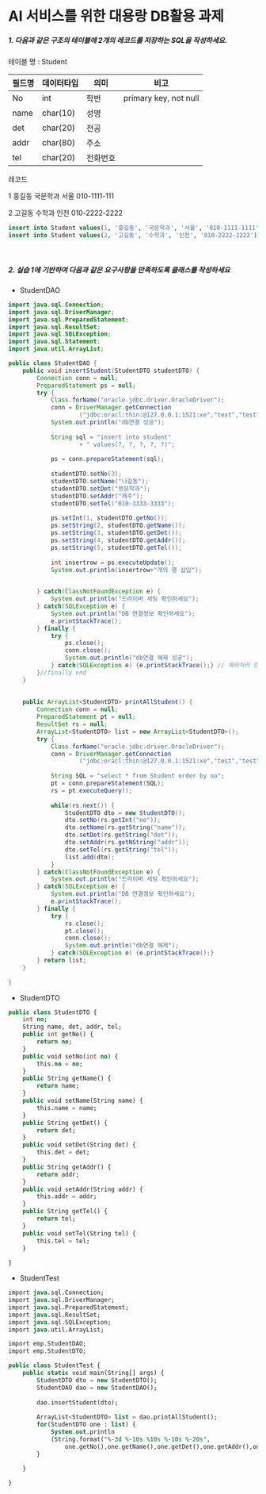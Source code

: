 # AI 서비스를 위한 대용랑 DB활용 과제

##### 1. 다음과 같은 구조의 테이블에 2개의 레코드를 저장하는 SQL을 작성하세요.

 테이블 명 : Student

| 필드명 | 데이터타입 | 의미     | 비고                  |
| ------ | ---------- | -------- | --------------------- |
| No     | int        | 학번     | primary key, not null |
| name   | char(10)   | 성명     |                       |
| det    | char(20)   | 전공     |                       |
| addr   | char(80)   | 주소     |                       |
| tel    | char(20)   | 전화번호 |                       |

레코드

1 홍길동 국문학과 서울 010-1111-111

2 고길동 수학과  인천 010-2222-2222

```sql
insert into Student values(1, '홍길동', '국문학과', '서울', '010-1111-1111');
insert into Student values(2, '고길동', '수학과', '인천', '010-2222-2222');
```

</br>

##### 2. 실습 1에 기반하여 다음과 같은 요구사항을 만족하도록 클래스를 작성하세요

* StudentDAO

```java
import java.sql.Connection;
import java.sql.DriverManager;
import java.sql.PreparedStatement;
import java.sql.ResultSet;
import java.sql.SQLException;
import java.sql.Statement;
import java.util.ArrayList;

public class StudentDAO {
	public void insertStudent(StudentDTO studentDTO) {
		Connection conn = null;
		PreparedStatement ps = null;
		try {
			Class.forName("oracle.jdbc.driver.OracleDriver");
			conn = DriverManager.getConnection
					("jdbc:oracl:thin:@127.0.0.1:1521:xe","test","test");
			System.out.println("db연결 성공");
			
			String sql = "insert into student"
					+ " values(?, ?, ?, ?, ?)";
			
			ps = conn.prepareStatement(sql);
		
			studentDTO.setNo(3);
			studentDTO.setName("나길동");
			studentDTO.setDet("영문학과");
			studentDTO.setAddr("제주");
			studentDTO.setTel("010-3333-3333");
			
			ps.setInt(1, studentDTO.getNo());
			ps.setString(2, studentDTO.getName());
			ps.setString(3, studentDTO.getDet());
			ps.setString(4, studentDTO.getAddr());
			ps.setString(5, studentDTO.getTel());			
			
			int insertrow = ps.executeUpdate();
			System.out.println(insertrow+"개의 행 삽입");
			

		} catch(ClassNotFoundException e) {
			System.out.println("드라이버 세팅 확인하세요");
		} catch(SQLException e) {
			System.out.println("DB 연결정보 확인하세요");
			e.printStackTrace();
		} finally {
			try {
				ps.close();
				conn.close();
				System.out.println("db연결 해제 성공");
			} catch(SQLException e) {e.printStackTrace();} // 예외처리 한번 더 필요
		}//finally end	
	}
	
	
	public ArrayList<StudentDTO> printAllStudent() {
		Connection conn = null;
		PreparedStatement pt = null;
		ResultSet rs = null;
		ArrayList<StudentDTO> list = new ArrayList<StudentDTO>();
		try {
			Class.forName("oracle.jdbc.driver.OracleDriver");
			conn = DriverManager.getConnection
					("jdbc:oracl:thin:@127.0.0.1:1521:xe","test","test");
		
			String SQL = "select * from Student order by no";
			pt = conn.prepareStatement(SQL);
			rs = pt.executeQuery();
			
			while(rs.next()) {
				StudentDTO dto = new StudentDTO();
				dto.setNo(rs.getInt("no"));
				dto.setName(rs.getString("name"));
				dto.setDet(rs.getString("det"));
				dto.setAddr(rs.getNString("addr"));
				dto.setTel(rs.getString("tel"));
				list.add(dto);
			}
		} catch(ClassNotFoundException e) {
			System.out.println("드라이버 세팅 확인하세요");
		} catch(SQLException e) {
			System.out.println("DB 연결정보 확인하세요");
			e.printStackTrace();
		} finally {
			try {
				rs.close();
				pt.close();
				conn.close();
				System.out.println("db연결 해제");
			} catch(SQLException e) {e.printStackTrace();}
		} return list;
	} 
	
}
```

* StudentDTO

```sql
public class StudentDTO {
	int no;
	String name, det, addr, tel;
	public int getNo() {
		return no;
	}
	public void setNo(int no) {
		this.no = no;
	}
	public String getName() {
		return name;
	}
	public void setName(String name) {
		this.name = name;
	}
	public String getDet() {
		return det;
	}
	public void setDet(String det) {
		this.det = det;
	}
	public String getAddr() {
		return addr;
	}
	public void setAddr(String addr) {
		this.addr = addr;
	}
	public String getTel() {
		return tel;
	}
	public void setTel(String tel) {
		this.tel = tel;
	}
	
}
```

* StudentTest

```sql
import java.sql.Connection;
import java.sql.DriverManager;
import java.sql.PreparedStatement;
import java.sql.ResultSet;
import java.sql.SQLException;
import java.util.ArrayList;

import emp.StudentDAO;
import emp.StudentDTO;

public class StudentTest {
	public static void main(String[] args) {
		StudentDTO dto = new StudentDTO();
		StudentDAO dao = new StudentDAO();
		
		dao.insertStudent(dto);
		
		ArrayList<StudentDTO> list = dao.printAllStudent();
		for(StudentDTO one : list) {
			System.out.println
			(String.format("%-3d %-10s %10s %-10s %-20s", 
				one.getNo(),one.getName(),one.getDet(),one.getAddr(),one.getTel()));
		}
		
	}

}
```

